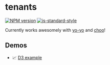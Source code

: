 # tenants

[![NPM version][npm-image]][npm-url]
[![js-standard-style][standard-image]][standard-url]

Currently works awesomely with [yo-yo](https://github.com/maxogden/yo-yo) and [choo](https://github.com/yoshuawuyts/choo)!

## Demos
- :chart_with_upwards_trend: [D3 example](http://requirebin.com/?gist=c596b9b3af7be0e64aed872151daa7c2)


[npm-image]: https://img.shields.io/npm/v/tenants.svg?style=flat-square
[npm-url]: https://npmjs.org/package/on-load
[standard-image]: https://img.shields.io/badge/code%20style-standard-brightgreen.svg?style=flat-square
[standard-url]: https://github.com/feross/standard
